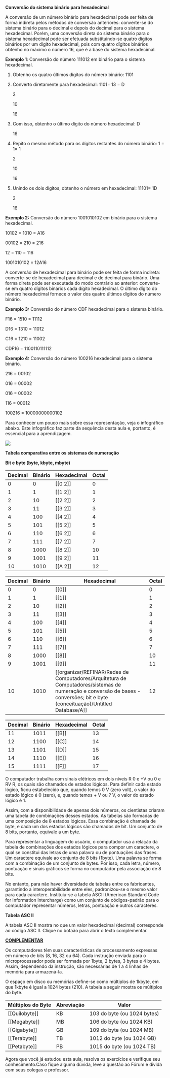 **Conversão do sistema binário para hexadecimal**

A conversão de um número binário para hexadecimal pode ser feita de forma indireta pelos métodos de conversão anteriores: converte-se do sistema binário para o decimal e depois do decimal para o sistema hexadecimal. Porém, uma conversão direta do sistema binário para o sistema hexadecimal pode ser efetuada substituindo-se quatro dígitos binários por um dígito hexadecimal, pois com quatro dígitos binários obtenho no máximo o número 16, que é a base do sistema hexadecimal.

**Exemplo 1**: Conversão do número 111012 em binário para o sistema hexadecimal.

1. Obtenho os quatro últimos dígitos do número binário: 1101
2. Converto diretamente para hexadecimal: 1101= 13 = D
    
    2
    
    10
    
    16
    
3. Com isso, obtenho o último dígito do número hexadecimal: D
    
    16
    
4. Repito o mesmo método para os dígitos restantes do número binário: 1 = 1= 1
    
    2
    
    10
    
    16
    
5. Unindo os dois dígitos, obtenho o número em hexadecimal: 11101= 1D
    
    2
    
    16
    

**Exemplo 2:** Conversão do número 1001010102 em binário para o sistema hexadecimal.

10102 = 1010 = A16

00102 = 210 = 216

12 = 110 = 116

1001010102 = 12A16

A conversão de hexadecimal para binário pode ser feita de forma indireta: converte-se de hexadecimal para decimal e de decimal para binário. Uma forma direta pode ser executada do modo contrário ao anterior: converte-se em quatro dígitos binários cada dígito hexadecimal. O último dígito do número hexadecimal fornece o valor dos quatro últimos dígitos do número binário.

**Exemplo 3:** Conversão do número CDF hexadecimal para o sistema binário.

F16 = 1510 = 11112

D16 = 1310 = 11012

C16 = 1210 = 11002

CDF16 = 1100110111112

**Exemplo 4:** Conversão do número 100216 hexadecimal para o sistema binário.

216 = 00102

016 = 00002

016 = 00002

116 = 00012

100216 = 10000000000102

Para conhecer um pouco mais sobre essa representação, veja o infográfico abaixo. Este infográfico faz parte da sequência desta aula e, portanto, é essencial para a aprendizagem.

[![](https://img.uninove.br/static/0/0/0/0/0/0/8/3/5/2/2/8352224/484630-hexadecimal.jpg)](https://img.uninove.br/static/0/0/0/0/0/0/8/3/5/2/2/8352224/484630-hexadecimal.jpg)

**Tabela comparativa entre os sistemas de numeração**

**Bit e byte (byte, kbyte, mbyte)**

|Decimal|Binário|Hexadecimal|Octal|
|---|---|---|---|
|0|0|[[0 2]]|0|
|1|1|[[1 2]]|1|
|2|10|[[2 2]]|2|
|3|11|[[3 2]]|3|
|4|100|[[4 2]]|4|
|5|101|[[5 2]]|5|
|6|110|[[6 2]]|6|
|7|111|[[7 2]]|7|
|8|1000|[[8 2]]|10|
|9|1001|[[9 2]]|11|
|10|1010|[[A 2]]|12|

  
  

|Decimal|Binário|Hexadecimal|Octal|
|---|---|---|---|
|0|0|[[0]]|0|
|1|1|[[1]]|1|
|2|10|[[2]]|2|
|3|11|[[3]]|3|
|4|100|[[4]]|4|
|5|101|[[5]]|5|
|6|110|[[6]]|6|
|7|111|[[7]]|7|
|8|1000|[[8]]|10|
|9|1001|[[9]]|11|
|10|1010|[[organizar/REFINAR/Redes de Computadores/Arquitetura de Computadores/sistemas de numeração e conversão de bases - conversões; bit e byte (conceituação)/Untitled Database/A]]|12|

  
  

|Decimal|Binário|Hexadecimal|Octal|
|---|---|---|---|
|11|1011|[[B]]|13|
|12|1100|[[C]]|14|
|13|1101|[[D]]|15|
|14|1110|[[E]]|16|
|15|1111|[[F]]|17|

  
  

O computador trabalha com sinais elétricos em dois níveis R 0 e +V ou 0 e RV R, os quais são chamados de estados lógicos. Para definir cada estado lógico, ficou estabelecido que, quando temos 0 V (zero volt), o valor do estado lógico é 0 (zero), e, quando temos + V ou ? V, o valor do estado lógico é 1.

Assim, com a disponibilidade de apenas dois números, os cientistas criaram uma tabela de combinações desses estados. As tabelas são formadas de uma composição de 8 estados lógicos. Essa combinação é chamada de byte, e cada um dos estados lógicos são chamados de bit. Um conjunto de 8 bits, portanto, equivale a um byte.

Para representar a linguagem do usuário, o computador usa a relação da tabela de combinações dos estados lógicos para compor um caractere, o qual se constitui das letras de uma palavra ou de pontuações das frases. Um caractere equivale ao conjunto de 8 bits (1byte). Uma palavra se forma com a combinação de um conjunto de bytes. Por isso, cada letra, número, pontuação e sinais gráficos se forma no computador pela associação de 8 bits.

No entanto, para não haver diversidade de tabelas entre os fabricantes, garantindo a interoperabilidade entre eles, padronizou-se o mesmo valor para cada caractere. Instituiu-se a tabela ASCII (American Standard Code for Information Intercharge) como um conjunto de códigos-padrão para o computador representar números, letras, pontuação e outros caracteres.

**Tabela ASC II**

A tabela ASC II mostra no que um valor hexadecimal (decimal) corresponde ao código ASC II. Clique no botaão para abrir o texto complementar.

[**COMPLEMENTAR**](http://ead.uninove.br/ead/disciplinas/impressos/_g/arco80_100/a04tc01_arco80_100.pdf)

Os computadores têm suas características de processamento expressas em número de bits (8, 16, 32 ou 64). Cada instrução enviada para o microprocessador pode ser formada por 1byte, 2 bytes, 3 bytes e 4 bytes. Assim, dependendo da instrução, são necessárias de 1 a 4 linhas de memória para armazená-la.

O espaço em disco ou memórias define-se como múltiplos de 1kbyte, em que 1kbyte é igual a 1024 bytes (210). A tabela a seguir mostra os múltiplos do byte.

|Múltiplos do Byte|Abreviação|Valor|
|---|---|---|
|[[Quilobyte]]|KB|103 do byte (ou 1024 bytes)|
|[[Megabyte]]|MB|106 do byte (ou 1024 KB)|
|[[Gigabyte]]|GB|109 do byte (ou 1024 MB)|
|[[Terabyte]]|TB|1012 do byte (ou 1024 GB)|
|[[Petabyte]]|PB|1015 do byte (ou 1024 TB)|

  
  

Agora que você já estudou esta aula, resolva os exercícios e verifique seu conhecimento.Caso fique alguma dúvida, leve a questão ao Fórum e divida com seus colegas e professor.
